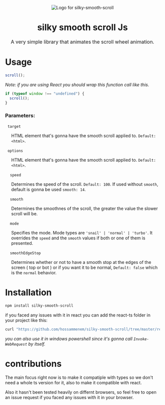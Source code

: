 <div align="center">

![Logo for silky-smooth-scroll](https://raw.githubusercontent.com/hossammenem/silky-smooth-scrolling/master/silky-smooth-scroll-logo.png)

</div>

<h1 align="center">
  silky smooth scroll Js
  <p style="font-size: 16px; margin-top: 20px; font-weight: normal">A very simple library that animates the scroll wheel animation.</p>
</h1>

# Usage

```js
scroll();
```

_Note: if you are using React you should wrap this function call like this._

```js
if (typeof window !== "undefined") {
  scroll();
}
```

### Parameters:

&nbsp; `target` <div style="margin-left: 20px;">
HTML element that's gonna have the smooth scroll applied to. `Default: <html>`.

  </div>

&nbsp; `options` <div style="margin-left: 20px">
HTML element that's gonna have the smooth scroll applied to. `Default: <html>`.

</div>

&nbsp; &nbsp; `speed` <div style="margin-left: 20px;">Determines the speed of the scroll. `Default: 100`. If used without `smooth`, default is gonna be used `smooth: 14`.

 </div>

&nbsp; &nbsp; `smooth` <div style="margin-left: 20px;">
Determines the smoothnes of the scroll, the greater the value the slower scroll will be.

</div>

&nbsp; &nbsp; `mode` <div style="margin-left: 20px;">
Specifies the mode. Mode types are `'snail' | 'normal' | 'turbo'`. It overrides the `speed` and the `smooth` values if both or one of them is presented.

</div>

&nbsp; &nbsp; `smoothEdgeStop` <div style="margin-left: 20px;">
Determines whether or not to have a smooth stop at the edges of the screen ( top or bot ) or if you want it to be normal, `Default: false` which is the `normal` behavior.

</div>

# Installation

```bash
npm install silky-smooth-scroll
```

if you faced any issues with it in react you can add the react-ts folder in your project like this:

```bash
curl "https://github.com/hossammenem/silky-smooth-scroll/tree/master/react-ts" -o "smoothScroll" # or call the out folder whatever you want
```

_you can also use it in windows powershell since it's gonna call `Invoke-WebRequest` by itself._

# contributions

The main focus right now is to make it compatiple with types so we don't need a whole ts version for it, also to make it compatible with react.

Also it hasn't been tested heavily on differnt browsers, so feel free to open an issue request if you faced any issues with it in your browser.
